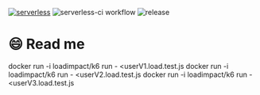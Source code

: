[![serverless](http://public.serverless.com/badges/v3.svg)](http://www.serverless.com)
![serverless-ci workflow](https://github.com/RichardSilveira/sls-aws-nodejs-typescript-docker/actions/workflows/serverless-ci.yml/badge.svg)
![release](https://img.shields.io/github/v/tag/RichardSilveira/sls-aws-nodejs-typescript-docker?include_prereleases)


# 😄 Read me

docker run -i loadimpact/k6 run - <userV1.load.test.js
docker run -i loadimpact/k6 run - <userV2.load.test.js
docker run -i loadimpact/k6 run - <userV3.load.test.js
